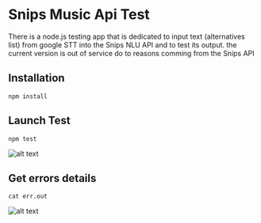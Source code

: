 # Snips Music Api Test

There is a node.js testing app that is dedicated to input text (alternatives list) from google STT into the Snips NLU API and to test its output. 
the current version is out of service do to reasons comming from the Snips API 


## Installation

`npm install`


## Launch Test

`npm test`

![alt text](https://github.com/whyd/snipsTest/blob/master/picture.png "Test Snip API")

## Get errors details

`cat err.out`

![alt text](https://github.com/whyd/snipsTest/blob/master/picture-err.png "Test Snip API")
